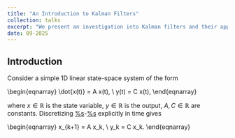 ```yaml
---
title: "An Introduction to Kalman Filters"
collection: talks
excerpt: "We present an investigation into Kalman filters and their applications in BMS"
date: 09-2025
---
```


## Introduction

Consider a simple 1D linear state-space system of the form 

\begin{eqnarray}
\dot{x(t)} = A x(t),
\\
y(t) = C x(t),
\end{eqnarray}

where $x \in \mathbb{R}$ is the state variable, $y \in \mathbb{R}$ is the output, $A, C \in \mathbb{R}$ are constants. Discretizing [%s](#eq_state)-[%s](#eq_output) explicitly in time gives

\begin{eqnarray}
x_{k+1} = A x_k, 
\\
y_k = C x_k.
\end{eqnarray}